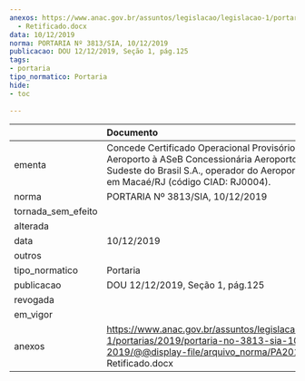 ```yaml
---
anexos: https://www.anac.gov.br/assuntos/legislacao/legislacao-1/portarias/2019/portaria-no-3813-sia-10-12-2019/@@display-file/arquivo_norma/PA2019-3813
  - Retificado.docx
data: 10/12/2019
norma: PORTARIA Nº 3813/SIA, 10/12/2019
publicacao: DOU 12/12/2019, Seção 1, pág.125
tags:
- portaria
tipo_normatico: Portaria
hide: 
- toc 
 
---
```


|                    | Documento                                                                                                                                                                           |
|:-------------------|:------------------------------------------------------------------------------------------------------------------------------------------------------------------------------------|
| ementa             | Concede Certificado Operacional Provisório de Aeroporto à ASeB Concessionária Aeroportos do Sudeste do Brasil S.A., operador do Aeroporto Macaé, em Macaé/RJ (código CIAD: RJ0004). |
| norma              | PORTARIA Nº 3813/SIA, 10/12/2019                                                                                                                                                    |
| tornada_sem_efeito |                                                                                                                                                                                     |
| alterada           |                                                                                                                                                                                     |
| data               | 10/12/2019                                                                                                                                                                          |
| outros             |                                                                                                                                                                                     |
| tipo_normatico     | Portaria                                                                                                                                                                            |
| publicacao         | DOU 12/12/2019, Seção 1, pág.125                                                                                                                                                    |
| revogada           |                                                                                                                                                                                     |
| em_vigor           |                                                                                                                                                                                     |
| anexos             | https://www.anac.gov.br/assuntos/legislacao/legislacao-1/portarias/2019/portaria-no-3813-sia-10-12-2019/@@display-file/arquivo_norma/PA2019-3813 - Retificado.docx                  |